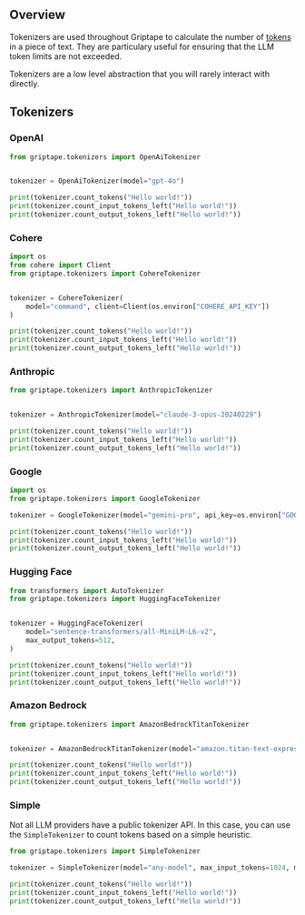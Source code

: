## Overview 

Tokenizers are used throughout Griptape to calculate the number of [tokens](https://learn.microsoft.com/en-us/semantic-kernel/prompt-engineering/tokens) in a piece of text.
They are particulary useful for ensuring that the LLM token limits are not exceeded.

Tokenizers are a low level abstraction that you will rarely interact with directly.

## Tokenizers

### OpenAI

```python
from griptape.tokenizers import OpenAiTokenizer


tokenizer = OpenAiTokenizer(model="gpt-4o")

print(tokenizer.count_tokens("Hello world!"))
print(tokenizer.count_input_tokens_left("Hello world!"))
print(tokenizer.count_output_tokens_left("Hello world!"))
```

### Cohere
```python
import os
from cohere import Client
from griptape.tokenizers import CohereTokenizer


tokenizer = CohereTokenizer(
    model="command", client=Client(os.environ["COHERE_API_KEY"])
)

print(tokenizer.count_tokens("Hello world!"))
print(tokenizer.count_input_tokens_left("Hello world!"))
print(tokenizer.count_output_tokens_left("Hello world!"))
```

### Anthropic

```python
from griptape.tokenizers import AnthropicTokenizer


tokenizer = AnthropicTokenizer(model="claude-3-opus-20240229")

print(tokenizer.count_tokens("Hello world!"))
print(tokenizer.count_input_tokens_left("Hello world!"))
print(tokenizer.count_output_tokens_left("Hello world!"))
```

### Google

```python
import os
from griptape.tokenizers import GoogleTokenizer

tokenizer = GoogleTokenizer(model="gemini-pro", api_key=os.environ["GOOGLE_API_KEY"])

print(tokenizer.count_tokens("Hello world!"))
print(tokenizer.count_input_tokens_left("Hello world!"))
print(tokenizer.count_output_tokens_left("Hello world!"))
```

### Hugging Face
```python
from transformers import AutoTokenizer
from griptape.tokenizers import HuggingFaceTokenizer


tokenizer = HuggingFaceTokenizer(
    model="sentence-transformers/all-MiniLM-L6-v2",
    max_output_tokens=512,
)

print(tokenizer.count_tokens("Hello world!"))
print(tokenizer.count_input_tokens_left("Hello world!"))
print(tokenizer.count_output_tokens_left("Hello world!"))
```

### Amazon Bedrock
```python
from griptape.tokenizers import AmazonBedrockTitanTokenizer


tokenizer = AmazonBedrockTitanTokenizer(model="amazon.titan-text-express-v1")

print(tokenizer.count_tokens("Hello world!"))
print(tokenizer.count_input_tokens_left("Hello world!"))
print(tokenizer.count_output_tokens_left("Hello world!"))
```

### Simple
Not all LLM providers have a public tokenizer API. In this case, you can use the `SimpleTokenizer` to count tokens based on a simple heuristic. 

```python
from griptape.tokenizers import SimpleTokenizer

tokenizer = SimpleTokenizer(model="any-model", max_input_tokens=1024, max_output_tokens=1024, characters_per_token=6)

print(tokenizer.count_tokens("Hello world!"))
print(tokenizer.count_input_tokens_left("Hello world!"))
print(tokenizer.count_output_tokens_left("Hello world!"))
```
